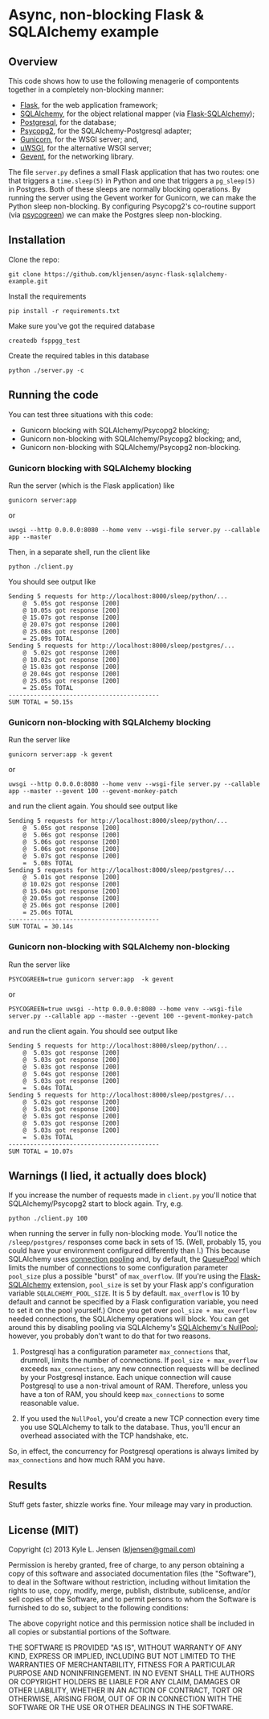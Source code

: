 Async, non-blocking Flask & SQLAlchemy example
==============================================

## Overview

This code shows how to use the following menagerie of compontents
together in a completely non-blocking manner:

* [Flask](http://flask.pocoo.org/), for the web application framework;
* [SQLAlchemy](http://www.sqlalchemy.org/), for the object relational mapper (via [Flask-SQLAlchemy](https://github.com/mitsuhiko/flask-sqlalchemy));
* [Postgresql](http://www.postgresql.org/), for the database;
* [Psycopg2](http://initd.org/psycopg/), for the SQLAlchemy-Postgresql adapter;
* [Gunicorn](http://gunicorn.org/), for the WSGI server; and,
* [uWSGI](http://projects.unbit.it/uwsgi/), for the alternative WSGI server;
* [Gevent](http://www.gevent.org/), for the networking library.

The file `server.py` defines a small Flask application that has
two routes: one that triggers a `time.sleep(5)` in Python and one that
triggers a `pg_sleep(5)` in Postgres.  Both of these sleeps are normally
blocking operations.  By running the server using the Gevent
worker for Gunicorn, we can make the Python sleep non-blocking.
By configuring Psycopg2's co-routine support (via
[psycogreen](https://bitbucket.org/dvarrazzo/psycogreen)) we 
can make the Postgres sleep non-blocking.


## Installation

Clone the repo:

	git clone https://github.com/kljensen/async-flask-sqlalchemy-example.git

Install the requirements

	pip install -r requirements.txt

Make sure you've got the required database

	createdb fsppgg_test

Create the required tables in this database

	python ./server.py -c


## Running the code

You can test three situations with this code:
 * Gunicorn blocking with SQLAlchemy/Psycopg2 blocking;
 * Gunicorn non-blocking with SQLAlchemy/Psycopg2 blocking; and,
 * Gunicorn non-blocking with SQLAlchemy/Psycopg2 non-blocking.

### Gunicorn blocking with SQLAlchemy blocking

Run the server (which is the Flask application) like

	gunicorn server:app

or

    uwsgi --http 0.0.0.0:8080 --home venv --wsgi-file server.py --callable app --master

Then, in a separate shell, run the client like

	python ./client.py

You should see output like

	Sending 5 requests for http://localhost:8000/sleep/python/...
		@  5.05s got response [200]
		@ 10.05s got response [200]
		@ 15.07s got response [200]
		@ 20.07s got response [200]
		@ 25.08s got response [200]
		= 25.09s TOTAL
	Sending 5 requests for http://localhost:8000/sleep/postgres/...
		@  5.02s got response [200]
		@ 10.02s got response [200]
		@ 15.03s got response [200]
		@ 20.04s got response [200]
		@ 25.05s got response [200]
		= 25.05s TOTAL
	------------------------------------------
	SUM TOTAL = 50.15s


### Gunicorn non-blocking with SQLAlchemy blocking

Run the server like

	gunicorn server:app -k gevent

or

    uwsgi --http 0.0.0.0:8080 --home venv --wsgi-file server.py --callable app --master --gevent 100 --gevent-monkey-patch

and run the client again.   You should see output like

	Sending 5 requests for http://localhost:8000/sleep/python/...
		@  5.05s got response [200]
		@  5.06s got response [200]
		@  5.06s got response [200]
		@  5.06s got response [200]
		@  5.07s got response [200]
		=  5.08s TOTAL
	Sending 5 requests for http://localhost:8000/sleep/postgres/...
		@  5.01s got response [200]
		@ 10.02s got response [200]
		@ 15.04s got response [200]
		@ 20.05s got response [200]
		@ 25.06s got response [200]
		= 25.06s TOTAL
	------------------------------------------
	SUM TOTAL = 30.14s
	 

### Gunicorn non-blocking with SQLAlchemy non-blocking

Run the server like

	PSYCOGREEN=true gunicorn server:app  -k gevent 

or

    PSYCOGREEN=true uwsgi --http 0.0.0.0:8080 --home venv --wsgi-file server.py --callable app --master --gevent 100 --gevent-monkey-patch

and run the client again.   You should see output like

	Sending 5 requests for http://localhost:8000/sleep/python/...
		@  5.03s got response [200]
		@  5.03s got response [200]
		@  5.03s got response [200]
		@  5.04s got response [200]
		@  5.03s got response [200]
		=  5.04s TOTAL
	Sending 5 requests for http://localhost:8000/sleep/postgres/...
		@  5.02s got response [200]
		@  5.03s got response [200]
		@  5.03s got response [200]
		@  5.03s got response [200]
		@  5.03s got response [200]
		=  5.03s TOTAL
	------------------------------------------
	SUM TOTAL = 10.07s


## Warnings (I lied, it actually does block)

If you increase the number of requests made in `client.py` you'll notice
that SQLAlchemy/Psycopg2 start to block again.  Try, e.g.

	python ./client.py 100

when running the server in fully non-blocking mode.  You'll notice the `/sleep/postgres/` 
responses come back in sets of 15. (Well, probably 15, you could have your
environment configured differently than I.)  This because SQLAlchemy uses
[connection pooling](http://docs.sqlalchemy.org/en/latest/core/pooling.html)
and, by default, the [QueuePool](http://docs.sqlalchemy.org/en/latest/core/pooling.html#sqlalchemy.pool.QueuePool)
which limits the number of connections to some configuration parameter
`pool_size` plus a possible "burst" of `max_overflow`.  (If you're using 
the [Flask-SQLAlchemy](https://github.com/mitsuhiko/flask-sqlalchemy)
extension, `pool_size` is set by your Flask app's configuration variable
`SQLALCHEMY_POOL_SIZE`.  It is 5 by default.  `max_overflow` is 10 by
default and cannot be specified by a Flask configuration variable, you need
to set it on the pool yourself.) Once you get over
`pool_size + max_overflow` needed connections, the SQLAlchemy operations
will block.  You can get around this by disabling pooling via SQLAlchemy's
[SQLAlchemy's NullPool](http://docs.sqlalchemy.org/en/latest/core/pooling.html#sqlalchemy.pool.NullPool);
however, you probably don't want to do that for two reasons.  

1.  Postgresql has a configuration parameter `max_connections` that, drumroll, limits the
number of connections.  If `pool_size + max_overflow` exceeds `max_connections`,
any new connection requests will be declined by your Postgresql instance.
Each unique connection will cause Postgresql to use a non-trival amount of
RAM.  Therefore, unless you have a ton of RAM, you should keep `max_connections`
to some reasonable value.

2.  If you used the `NullPool`, you'd create a new TCP connection every
time you use SQLAlchemy to talk to the database.  Thus, you'll encur an
overhead  associated with the TCP handshake, etc.

So, in effect, the concurrency for Postgresql operations is always
limited by `max_connections` and how much RAM you have.


## Results

Stuff gets faster, shizzle works fine.  Your mileage may vary in production.  


## License (MIT)

Copyright (c) 2013 Kyle L. Jensen (kljensen@gmail.com)

Permission is hereby granted, free of charge, to any person obtaining
a copy of this software and associated documentation files (the
"Software"), to deal in the Software without restriction, including
without limitation the rights to use, copy, modify, merge, publish,
distribute, sublicense, and/or sell copies of the Software, and to
permit persons to whom the Software is furnished to do so, subject to
the following conditions:

The above copyright notice and this permission notice shall be
included in all copies or substantial portions of the Software.

THE SOFTWARE IS PROVIDED "AS IS", WITHOUT WARRANTY OF ANY KIND,
EXPRESS OR IMPLIED, INCLUDING BUT NOT LIMITED TO THE WARRANTIES OF
MERCHANTABILITY, FITNESS FOR A PARTICULAR PURPOSE AND NONINFRINGEMENT.
IN NO EVENT SHALL THE AUTHORS OR COPYRIGHT HOLDERS BE LIABLE FOR ANY
CLAIM, DAMAGES OR OTHER LIABILITY, WHETHER IN AN ACTION OF CONTRACT,
TORT OR OTHERWISE, ARISING FROM, OUT OF OR IN CONNECTION WITH THE
SOFTWARE OR THE USE OR OTHER DEALINGS IN THE SOFTWARE.
